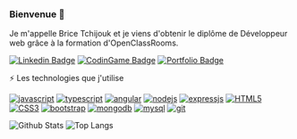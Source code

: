 ### Bienvenue 👋

<!--
**Brissok/Brissok** is a ✨ _special_ ✨ repository because its `README.md` (this file) appears on your GitHub profile.

Here are some ideas to get you started:

- 🔭 I’m currently working on ...
- 🌱 I’m currently learning ...
- 👯 I’m looking to collaborate on ...
- 🤔 I’m looking for help with ...
- 💬 Ask me about ...
- 📫 How to reach me: ...
- 😄 Pronouns: ...
- ⚡ Fun fact: ...
-->

Je m'appelle Brice Tchijouk et je viens d'obtenir le diplôme de Développeur web grâce à la formation d'OpenClassRooms.

[![Linkedin Badge](https://img.shields.io/badge/-bricetchijouk-blue?style=flat-square&logo=Linkedin&logoColor=white&link=https://www.linkedin.com/in/brice-t/)](https://www.linkedin.com/in/brice-t/)
[![CodinGame Badge](https://img.shields.io/badge/-codingame-black?style=flat-square&logo=codingame&logoColor=white&link=https://www.codingame.com/profile/88fc1c60e598c77bedb915c34e76ed9c9106753)](https://www.codingame.com/profile/88fc1c60e598c77bedb915c34e76ed9c9106753)
[![Portfolio Badge](https://img.shields.io/badge/-portfolio-black?style=flat-square&logo=earth&logoColor=white&link=http://brissok.fr)](http://www.brissok.fr)

⚡ Les technologies que j'utilise

<p>
    <a href="https://github.com/Brissok?tab=repositories" target="_blank"><img alt="javascript" src="https://img.shields.io/badge/-JavaScript-black?style=flat-square&logo=javascript"></a>
    <a href="https://github.com/Brissok?tab=repositories&q=&type=&language=typescript&sort=" target="_blank"><img alt="typescript" src="https://img.shields.io/badge/-TypeScript-white?style=flat-square&logo=typescript"></a>
    <a href="https://github.com/Brissok?tab=repositories" target="_blank"><img alt="angular" src="https://img.shields.io/badge/-Angular-black?style=flat-square&logo=angular"></a>
    <a href="https://github.com/Brissok?tab=repositories" target="_blank"><img alt="nodejs" src="https://img.shields.io/badge/-Nodejs-black?style=flat-square&logo=Node.js"></a>
    <a href="https://github.com/Brissok?tab=repositories" target="_blank"><img alt="expressjs" src="https://img.shields.io/badge/-Expressjs-black?style=flat-square&logo=Express"></a>
    <a href="https://github.com/Brissok?tab=repositories" target="_blank"><img alt="HTML5" src="https://img.shields.io/badge/-HTML5-E34F26?style=flat-square&logo=html5&logoColor=white"></a>
    <a href="https://github.com/Brissok?tab=repositories" target="_blank"><img alt="CSS3" src="https://img.shields.io/badge/-CSS3-1572B6?style=flat-square&logo=css3"></a>
    <a href="https://github.com/Brissok?tab=repositories" target="_blank"><img alt="bootstrap" src="https://img.shields.io/badge/-Bootstrap-563D7C?style=flat-square&logo=bootstrap"></a>
    <a href="https://github.com/Brissok?tab=repositories" target="_blank"><img alt="mongodb" src="https://img.shields.io/badge/-MongoDB-black?style=flat-square&logo=mongodb"></a>
    <a href="https://github.com/Brissok?tab=repositories" target="_blank"><img alt="mysql" src="https://img.shields.io/badge/-MySQL-black?style=flat-square&logo=mysql"></a>
    <a href="https://github.com/Brissok?tab=repositories" target="_blank"><img alt="git" src="https://img.shields.io/badge/-Git-black?style=flat-square&logo=git"></a>
</p>
    
![Github Stats](https://github-readme-stats.vercel.app/api?username=brissok&count_private=true&show_icons=true&include_all_commits=true)
![Top Langs](https://github-readme-stats.vercel.app/api/top-langs/?username=brissok&hide=TeX&layout=compact)
